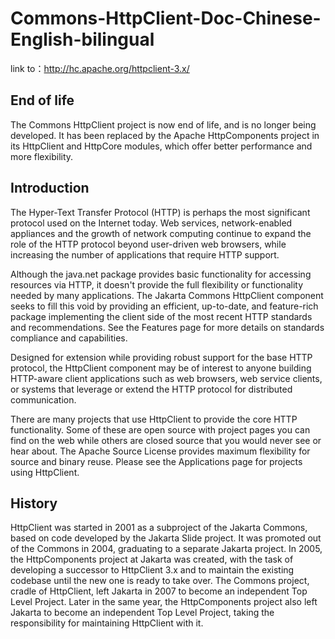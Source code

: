 # Commons-HttpClient-Doc-Chinese-English-bilingual

link to：http://hc.apache.org/httpclient-3.x/

## End of life
The Commons HttpClient project is now end of life, and is no longer being developed. It has been replaced by the Apache HttpComponents project in its HttpClient and HttpCore modules, which offer better performance and more flexibility.

## Introduction
The Hyper-Text Transfer Protocol (HTTP) is perhaps the most significant protocol used on the Internet today. Web services, network-enabled appliances and the growth of network computing continue to expand the role of the HTTP protocol beyond user-driven web browsers, while increasing the number of applications that require HTTP support.

Although the java.net package provides basic functionality for accessing resources via HTTP, it doesn't provide the full flexibility or functionality needed by many applications. The Jakarta Commons HttpClient component seeks to fill this void by providing an efficient, up-to-date, and feature-rich package implementing the client side of the most recent HTTP standards and recommendations. See the Features page for more details on standards compliance and capabilities.

Designed for extension while providing robust support for the base HTTP protocol, the HttpClient component may be of interest to anyone building HTTP-aware client applications such as web browsers, web service clients, or systems that leverage or extend the HTTP protocol for distributed communication.

There are many projects that use HttpClient to provide the core HTTP functionality. Some of these are open source with project pages you can find on the web while others are closed source that you would never see or hear about. The Apache Source License provides maximum flexibility for source and binary reuse. Please see the Applications page for projects using HttpClient.

## History
HttpClient was started in 2001 as a subproject of the Jakarta Commons, based on code developed by the Jakarta Slide project. It was promoted out of the Commons in 2004, graduating to a separate Jakarta project. In 2005, the HttpComponents project at Jakarta was created, with the task of developing a successor to HttpClient 3.x and to maintain the existing codebase until the new one is ready to take over. The Commons project, cradle of HttpClient, left Jakarta in 2007 to become an independent Top Level Project. Later in the same year, the HttpComponents project also left Jakarta to become an independent Top Level Project, taking the responsibility for maintaining HttpClient with it.
